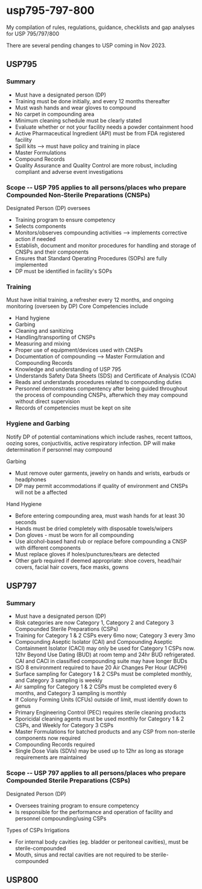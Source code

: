 # usp795-797-800
My compilation of rules, regulations, guidance, checklists and gap analyses for USP 795/797/800 

There are several pending changes to USP coming in Nov 2023. 

## USP795
### Summary
- Must have a designated person (DP)
- Training must be done initially, and every 12 months thereafter
- Must wash hands and wear gloves to compound
- No carpet in compounding area
- Minimum cleaning schedule must be clearly stated
- Evaluate whether or not your facility needs a powder containment hood
- Active Pharmaceutical Ingredient (API) must be from FDA registered facility
- Spill kits --> must have policy and training in place
- Master Formulations
- Compound Records
- Quality Assurance and Quality Control are more robust, including compliant and adverse event investigations

### Scope -- USP 795 applies to all persons/places who prepare Compounded Non-Sterile Preparations (CNSPs)
Designated Person (DP) oversees
- Training program to ensure competency 
- Selects components
- Monitors/observes compounding activities --> implements corrective action if needed
- Establish, document and monitor procedures for handling and storage of CNSPs and their components
- Ensures that Standard Operating Procedures (SOPs) are fully implemented
- DP must be identified in facility's SOPs

### Training
Must have initial training, a refresher every 12 months, and ongoing monitoring (overseen by DP)
Core Competencies include
- Hand hygiene
- Garbing
- Cleaning and sanitizing 
- Handling/transporting of CNSPs
- Measuring and mixing
- Proper use of equipment/devices used with CNSPs
- Documentation of compounding --> Master Formulation and Compounding Records
- Knowledge and understanding of USP 795
- Understands Safety Data Sheets (SDS) and Certificate of Analysis (COA)
- Reads and understands procedures related to compounding duties
- Personnel demonstrates compentency after being guided throughout the process of compounding CNSPs, afterwhich they may compound without direct supervision
- Records of competencies must be kept on site

### Hygiene and Garbing
Notify DP of potential contaminations which include rashes, recent tattoos, oozing sores, conjuctivitis, active respiratory infection. DP will make determination if personnel may compound

Garbing
- Must remove outer garments, jewelry on hands and wrists, earbuds or headphones
- DP may permit accommodations if quality of environment and CNSPs will not be a affected

Hand Hygiene
- Before entering compounding area, must wash hands for at least 30 seconds
- Hands must be dried completely with disposable towels/wipers
- Don gloves - must be worn for all compounding
- Use alcohol-based hand rub or replace before compounding a CNSP with different components
- Must replace gloves if holes/punctures/tears are detected
- Other garb required if deemed appropriate: shoe covers, head/hair covers, facial hair covers, face masks, gowns

## USP797
### Summary
- Must have a designated person (DP)
- Risk categories are now Category 1, Category 2 and Category 3 Compounded Sterile Preparations (CSPs)
- Training for Category 1 & 2 CSPs every 6mo now; Category 3 every 3mo
- Compounding Aseptic Isolator (CAI) and Compounding Aseptic Containment Isolator (CACI) may only be used for Category 1 CSPs now. 12hr Beyond Use Dating (BUD) at room temp and 24hr BUD refrigerated. CAI and CACI in classified compounding suite may have longer BUDs
- ISO 8 environment required to have 20 Air Changes Per Hour (ACPH)
- Surface sampling for Category 1 & 2 CSPs must be completed monthly, and Category 3 sampling is weekly
- Air sampling for Category 1 & 2 CSPs must be completed every 6 months, and Category 3 sampling is monthly
- If Colony Forming Units (CFUs) outside of limit, must identify down to genus
- Primary Engineering Control (PEC) requires sterile cleaning products
- Sporicidal cleaning agents must be used monthly for Category 1 & 2 CSPs, and Weekly for Category 3 CSPs
- Master Formulations for batched products and any CSP from non-sterile components now required
- Compounding Records required
- Single Dose Vials (SDVs) may be used up to 12hr as long as storage requirements are maintained

### Scope -- USP 797 applies to all persons/places who prepare Compounded Sterile Preparations (CSPs)
Designated Person (DP) 
- Oversees training program to ensure competency 
- Is responsible for the performance and operation of facility and personnel compounding/using CSPs

Types of CSPs
Irrigations
- For internal body cavities (eg. bladder or peritoneal cavities), must be sterile-compounded
- Mouth, sinus and rectal cavities are not required to be sterile-compounded

## USP800
